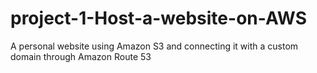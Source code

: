 # project-1-Host-a-website-on-AWS
A personal website using Amazon S3 and connecting it with a custom domain through Amazon Route 53
